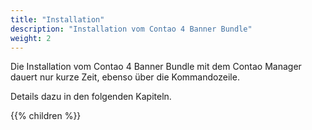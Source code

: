 ```yaml
---
title: "Installation"
description: "Installation vom Contao 4 Banner Bundle"
weight: 2
---
```


Die Installation vom Contao 4 Banner Bundle mit dem Contao Manager dauert nur kurze Zeit, ebenso über die Kommandozeile.

Details dazu in den folgenden Kapiteln.



{{% children %}}
